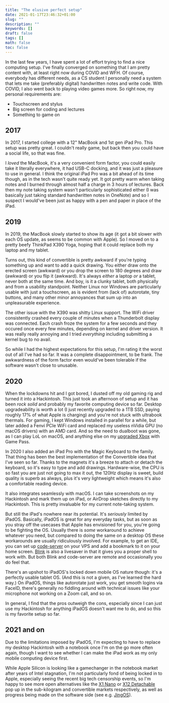 ```yaml
---
title: "The elusive perfect setup"
date: 2021-01-17T23:46:32+01:00
slug: ""
description: ""
keywords: []
draft: false
tags: []
math: false
toc: false
---
```


In the last few years, I have spent a lot of effort trying to find a nice computing setup. I've finally converged on something that I am pretty content with, at least right now during COVID and WFH. Of course, everybody has different needs, as a CS student I personally need a system that lets me take (preferably digital) handwritten notes and write code. With COVID, I also went back to playing video games more. So right now, my personal requirements are:

* Touchscreen and stylus
* Big screen for coding and lectures
* Something to game on

## 2017

In 2017, I started college with a 12" MacBook and 1st gen iPad Pro. This setup was pretty great. I couldn't really game, but back then you could have a social life, so that was fine. 

I *loved* the MacBook, it's a very convenient form factor, you could easily take it literally everywhere, it had USB-C docking, and it was just a pleasure to use in general. I think the original iPad Pro was a bit ahead of its time though, as in the tech wasn't quite ready yet. It got pretty warm when taking notes and I burned through almost half a charge in 3 hours of lectures. Back then my note taking system wasn't particularly sophisticated either (I was basically just taking standard handwritten notes in OneNote) and so I suspect I would've been just as happy with a pen and paper in place of the iPad.


## 2019

In 2019, the MacBook slowly started to show its age (it got a bit slower with each OS update, as seems to be common with Apple). So I moved on to a pretty beefy ThinkPad X390 Yoga, hoping that it could replace both my laptop and my tablet. 

Turns out, this kind of convertible is pretty awkward if you're typing something up and want to add a quick drawing. You either draw onto the erected screen (awkward) or you drop the screen to 180 degrees and draw (awkward) or you flip it (awkward). It's always *either* a laptop *or* a tablet, never both at the same time. And boy, is it a clunky tablet, both physically and from a usability standpoint. Neither Linux nor Windows are particularly usable with just a touchscreen, as is evident from (lack of) autorotate, tiny buttons, and many other minor annoyances that sum up into an unpleasurable experience.

The other issue with the X390 was shitty Linux support. The WiFi driver consistently crashed every couple of minutes when a Thunderbolt display was connected. Each crash froze the system for a few seconds and they occured once every few minutes, depending on kernel and driver version. It was really really annoying and I tried *everything* including submitting a kernel bug to no avail.

So while I had the highest expectations for this setup, I'm rating it the worst out of all I've had so far. It was a complete disappointment, to be frank. The awkwardness of the form factor even would've been tolerable if the software wasn't close to unusable.


## 2020

When the lockdowns hit and I got bored, I dusted off my old gaming rig and turned it into a Hackintosh. This just took an afternoon of setup and it has been *rock solid* and probably my favorite computing device so far. Desktop upgradeability is worth a lot (I just recently upgraded to a 1TB SSD, paying roughly 17% of what Apple is charging) and you're not stuck with ultrabook thermals. For gaming, I kept Windows installed in parallel for a while, but later added a Fenvi PCIe WiFi card and replaced my useless nVidia GPU (no macOS drivers) with an AMD card. And so the need to dualboot was gone, as I can play LoL on macOS, and anything else on my [upgraded Xbox](../xbox/) with Game Pass.

In 2020 I also added an iPad Pro with the Magic Keyboard to the family. That thing has been the best implementation of the Convertible idea that I've seen so far. Thanks to the magnets it's a breeze to attach or detach the keyboard, so it's easy to type and add drawings. Hardware-wise, the CPU is so fast you are just not going to max it out, the 120Hz display is sweet, build quality is superb as always, plus it's very lightweight which means it's also a comfortable reading device. 

It also integrates seamlessly with macOS. I can take screenshots on my Hackintosh and mark them up on iPad, or AirDrop sketches directly to my Hackintosh. This is pretty invaluable for my current note-taking system.

But still the iPad's nowhere near its potential. It's *seriously* limited by iPadOS. Basically, iPadOS is great for any everyday tasks, but as soon as you stray off the usecases that Apple has envisioned for you, you're going to be fighting the OS. Usually there is *some* workaround to achieve whatever you need, but compared to doing the same on a desktop OS these workarounds are usually ridiculously involved. For example, to get an IDE, you can set up [code-server](https://github.com/cdr/code-server) on your VPS and add a bookmark to it on your home screen. [Blink](https://blink.sh/) is also a livesaver in that it gives you a proper shell to work with. But both Blink and code-server are remote and occasionally you do feel that.

There's an upshot to iPadOS's locked down mobile OS nature though: it's a perfectly usable tablet OS. (And this is not a given, as I've learned the hard way.) On iPadOS, things like autorotate just work, you get smooth logins via FaceID, there's generally no fiddling around with technical issues like your microphone not working on a Zoom call, and so on.

In general, I find that the pros outweigh the cons, especially since I can just use my Hackintosh for anything iPadOS doesn't want me to do, and so this is my favorite setup so far.


## 2021 and on

Due to the limitations imposed by iPadOS, I'm expecting to have to replace my desktop Hackintosh with a notebook once I'm on the go more often again, though I want to see whether I can make the iPad work as my only mobile computing device first. 

While Apple Silicon is looking like a gamechanger in the notebook market after years of Intel stagnation, I'm not particularly fond of being locked in to Apple, especially seeing the recent big tech censorship events, so I'm happy to see more open alternatives like the [X1 Nano](https://www.lenovo.com/us/en/laptops/thinkpad/thinkpad-x1/ThinkPad-X1-Nano/p/22TP2X1X1N1) or [X12 Detachable](https://www.lenovo.com/us/en/laptops/thinkpad/thinkpad-x/X12-Detachable-G1/p/22TPX12X2D1) pop up in the sub-kilogram and convertible markets respectively, as well as progress being made on the software side (see e.g. [JingOS](https://www.jingos.com/)).

